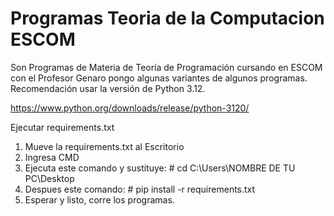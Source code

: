 # Programas Teoria de la Computacion ESCOM
Son Programas de Materia de Teoría de Programación cursando en ESCOM con el Profesor Genaro pongo algunas variantes de algunos programas. Recomendación usar la versión de Python 3.12.

https://www.python.org/downloads/release/python-3120/

Ejecutar requirements.txt
1. Mueve la requirements.txt al Escritorio
2. Ingresa CMD 
3. Ejecuta este comando y sustituye: # cd C:\Users\NOMBRE DE TU PC\Desktop
4. Despues este comando: # pip install -r requirements.txt
5. Esperar y listo, corre los programas.
